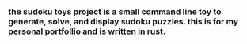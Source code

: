### the sudoku toys project is a small command line toy to generate, solve, and display sudoku puzzles. this is for my personal portfollio and is written in rust.
